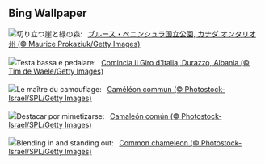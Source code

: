 ## Bing Wallpaper
![](https://www.bing.com/th?id=OHR.BrucePeninsula_JA-JP8286448696_UHD.jpg&w=1000)切り立つ崖と緑の森:&nbsp;&ensp;[ブルース・ペニンシュラ国立公園, カナダ オンタリオ州 (© Maurice Prokaziuk/Getty Images)](https://www.bing.com/th?id=OHR.BrucePeninsula_JA-JP8286448696_UHD.jpg)
<br><br/>
![](https://www.bing.com/th?id=OHR.GiroItalia_IT-IT8486738014_UHD.jpg&w=1000)Testa bassa e pedalare:&nbsp;&ensp;[Comincia il Giro d'Italia, Durazzo, Albania (© Tim de Waele/Getty Images)](https://www.bing.com/th?id=OHR.GiroItalia_IT-IT8486738014_UHD.jpg)
<br><br/>
![](https://www.bing.com/th?id=OHR.CuteChameleon_FR-FR7690747856_UHD.jpg&w=1000)Le maître du camouflage:&nbsp;&ensp;[Caméléon commun (© Photostock-Israel/SPL/Getty Images)](https://www.bing.com/th?id=OHR.CuteChameleon_FR-FR7690747856_UHD.jpg)
<br><br/>
![](https://www.bing.com/th?id=OHR.CuteChameleon_ES-ES0921973788_UHD.jpg&w=1000)Destacar por mimetizarse:&nbsp;&ensp;[Camaleón común (© Photostock-Israel/SPL/Getty Images)](https://www.bing.com/th?id=OHR.CuteChameleon_ES-ES0921973788_UHD.jpg)
<br><br/>
![](https://www.bing.com/th?id=OHR.CuteChameleon_EN-GB9532983166_UHD.jpg&w=1000)Blending in and standing out:&nbsp;&ensp;[Common chameleon (© Photostock-Israel/SPL/Getty Images)](https://www.bing.com/th?id=OHR.CuteChameleon_EN-GB9532983166_UHD.jpg)
<br><br/>
